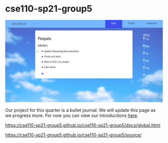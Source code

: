 # cse110-sp21-group5

![Landing Page Screenshot](docs/media/landing_page_screenshot.png)

Our project for this quarter is a bullet journal. We will update this page as we progress more. For now you can view our introductions [here](admin/team.md).

https://cse110-sp21-group5.github.io/cse110-sp21-group5/docs/global.html

https://cse110-sp21-group5.github.io/cse110-sp21-group5/source/
